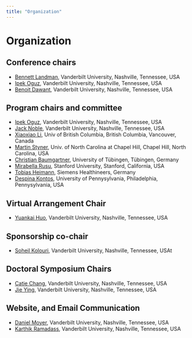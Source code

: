 ```yaml
---
title: "Organization"
---
```


# Organization

## Conference chairs

* [Bennett Landman](https://engineering.vanderbilt.edu/bio/bennett-landman), Vanderbilt University, Nashville, Tennessee, USA
* [Ipek Oguz](https://engineering.vanderbilt.edu/bio/ipek-oguz), Vanderbilt University, Nashville, Tennessee, USA
* [Benoit Dawant](https://engineering.vanderbilt.edu/bio/benoit-dawant), Vanderbilt University, Nashville, Tennessee, USA

## Program chairs and committee

* [Ipek Oguz](https://engineering.vanderbilt.edu/bio/ipek-oguz), Vanderbilt University, Nashville, Tennessee, USA
* [Jack Noble](https://engineering.vanderbilt.edu/bio/jack-noble), Vanderbilt University, Nashville, Tennessee, USA
* [Xiaoxiao Li](https://bmiai.ubc.ca/people/xiaoxiao-li), Univ of British Columbia, British Columbia, Vancouver, Canada
* [Martin Styner](https://www.med.unc.edu/psych/directory/martin-styner/), Univ. of North Carolina at Chapel Hill, Chapel Hill, North Carolina, USA
* [Christian Baumgartner](https://baumgach.github.io/), University of Tübingen, Tübingen, Germany
* [Mirabella Rusu](https://profiles.stanford.edu/mirabela-rusu), Stanford University, Stanford, California, USA
* [Tobias Heimann](https://de.linkedin.com/in/tobias-heimann-9a16a0164), Siemens Healthineers, Germany
* [Despina Kontos](https://www.med.upenn.edu/apps/faculty/index.php/g5455356/p8123294), University of Pennysylvania, Philadelphia, Pennysylvania, USA

## Virtual Arrangement Chair

* [Yuankai Huo](https://engineering.vanderbilt.edu/bio/yuankai-huo), Vanderbilt University, Nashville, Tennessee, USA

## Sponsorship co-chair
* [Soheil Kolouri](https://mint-vu.github.io/people/soheil_kolouri/index.html), Vanderbilt University, Nashville, Tennessee, USAt

## Doctoral Symposium Chairs

* [Catie Chang](https://engineering.vanderbilt.edu/bio/catie-chang), Vanderbilt University, Nashville, Tennessee, USA
* [Jie Ying](https://engineering.vanderbilt.edu/bio/jieying-wu), Vanderbilt University, Nashville, Tennessee, USA

## Website, and Email Communication

* [Daniel Moyer](https://engineering.vanderbilt.edu/bio/daniel-moyer), Vanderbilt University, Nashville, Tennessee, USA
* [Karthik Ramadass](https://www.vanderbilt.edu/vise/visepeople/karthik-ramadass/), Vanderbilt University, Nashville, Tennessee, USA
